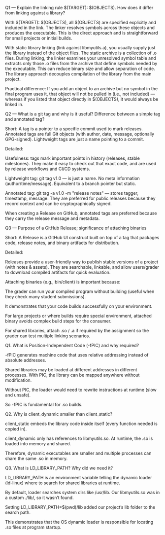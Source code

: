 Q1 — Explain the linking rule $(TARGET): $(OBJECTS). How does it differ from linking against a library?

With $(TARGET): $(OBJECTS), all $(OBJECTS) are specified explicitly and included in the link. The linker resolves symbols across these objects and produces the executable. This is the direct approach and is straightforward for small projects or initial builds.

With static library linking (link against libmyutils.a), you usually supply just the library instead of the object files. The static archive is a collection of .o files. During linking, the linker examines your unresolved symbol table and extracts only those .o files from the archive that define symbols needed by the executable. This can reduce binary size and allow separation of code. The library approach decouples compilation of the library from the main project.

Practical difference: If you add an object to an archive but no symbol in the final program uses it, that object will not be pulled in (i.e., not included) — whereas if you listed that object directly in $(OBJECTS), it would always be linked in.

Q2 — What is a git tag and why is it useful? Difference between a simple tag and annotated tag?

Short: A tag is a pointer to a specific commit used to mark releases. Annotated tags are full Git objects (with author, date, message, optionally GPG-signed). Lightweight tags are just a name pointing to a commit.

Detailed:

Usefulness: tags mark important points in history (releases, stable milestones). They make it easy to check out that exact code, and are used by release workflows and CI/CD systems.

Lightweight tag: git tag v1.0 — is just a name. No meta information (author/time/message). Equivalent to a branch pointer but static.

Annotated tag: git tag -a v1.0 -m "release notes" — stores tagger, timestamp, message. They are preferred for public releases because they record context and can be cryptographically signed.

When creating a Release on GitHub, annotated tags are preferred because they carry the release message and metadata.

Q3 — Purpose of a GitHub Release; significance of attaching binaries

Short: A Release is a GitHub UI construct built on top of a tag that packages code, release notes, and binary artifacts for distribution.

Detailed:

Releases provide a user-friendly way to publish stable versions of a project (with notes & assets). They are searchable, linkable, and allow users/grader to download compiled artifacts for quick evaluation.

Attaching binaries (e.g., bin/client) is important because:

The grader can run your compiled program without building (useful when they check many student submissions).

It demonstrates that your code builds successfully on your environment.

For large projects or where builds require special environment, attached binary avoids complex build steps for the consumer.

For shared libraries, attach .so / .a if required by the assignment so the grader can test multiple linking scenarios.


Q1. What is Position-Independent Code (-fPIC) and why required?

-fPIC generates machine code that uses relative addressing instead of absolute addresses.

Shared libraries may be loaded at different addresses in different processes. With PIC, the library can be mapped anywhere without modification.

Without PIC, the loader would need to rewrite instructions at runtime (slow and unsafe).

So -fPIC is fundamental for .so builds.

Q2. Why is client_dynamic smaller than client_static?

client_static embeds the library code inside itself (every function needed is copied in).

client_dynamic only has references to libmyutils.so. At runtime, the .so is loaded into memory and shared.

Therefore, dynamic executables are smaller and multiple processes can share the same .so in memory.

Q3. What is LD_LIBRARY_PATH? Why did we need it?

LD_LIBRARY_PATH is an environment variable telling the dynamic loader (ld-linux) where to search for shared libraries at runtime.

By default, loader searches system dirs like /usr/lib. Our libmyutils.so was in a custom ./lib/, so it wasn’t found.

Setting LD_LIBRARY_PATH=$(pwd)/lib added our project’s lib folder to the search path.

This demonstrates that the OS dynamic loader is responsible for locating .so files at program startup.
